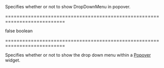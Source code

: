 <!--**
/*-------------------------------------------
    Auto-generated file. Do not modify.
-------------------------------------------

**-->
<!--d-->Specifies whether or not to show DropDownMenu in popover.<!--/d-->
===========================================================================
<!--default-->false<!--/default-->
<!--type-->boolean<!--/type-->
===========================================================================

<!--shortDescription-->
Specifies whether or not to show the drop down menu within a [Popover](/Documentation/ApiReference/UI_Widgets/dxPopover/) widget.
<!--/shortDescription-->

<!--fullDescription-->

<!--/fullDescription-->
